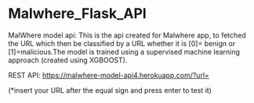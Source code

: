 # Malwhere_Flask_API
MalWhere model api: 
This is the api created for Malwhere app, to fetched the URL which then be classified by a URL whether it is [0]= benign or [1]=malicious.The model is trained using a supervised machine learning approach (created using XGBOOST).

REST API:
https://malwhere-model-api4.herokuapp.com/?url=

(*insert your URL after the equal sign and press enter to test it)
